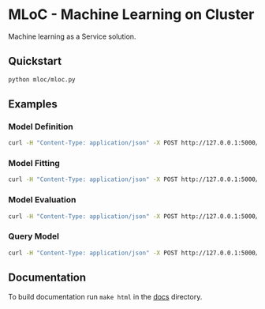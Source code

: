 # MLoC - Machine Learning on Cluster

Machine learning as a Service solution.

## Quickstart

```bash
python mloc/mloc.py
```

## Examples

### Model Definition

```bash
curl -H "Content-Type: application/json" -X POST http://127.0.0.1:5000/networks --data @examples/densenet.json
```

### Model Fitting

```bash
curl -H "Content-Type: application/json" -X POST http://127.0.0.1:5000/fits --data @examples/densefit.json
```

### Model Evaluation

```bash
curl -H "Content-Type: application/json" -X POST http://127.0.0.1:5000/evaluations --data @examples/denseeval.json
```

### Query Model

```bash
curl -H "Content-Type: application/json" -X POST http://127.0.0.1:5000/predictions --data @examples/densepredict.json
```

## Documentation

To build documentation run `make html` in the [docs](./docs) directory.